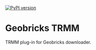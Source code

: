 [![PyPI version](https://badge.fury.io/py/GeobricksTRMM.svg)](http://badge.fury.io/py/GeobricksTRMM)

Geobricks TRMM
==============

TRMM plug-in for Geobricks downloader. 

